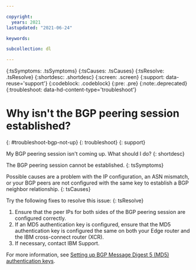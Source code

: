 ```yaml
---

copyright:
  years: 2021
lastupdated: "2021-06-24"

keywords:

subcollection: dl

---
```


{:tsSymptoms: .tsSymptoms}
{:tsCauses: .tsCauses}
{:tsResolve: .tsResolve}
{:shortdesc: .shortdesc}
{:screen: .screen}
{:support: data-reuse='support'}
{:codeblock: .codeblock}
{:pre: .pre}
{:note:.deprecated}
{:troubleshoot: data-hd-content-type='troubleshoot'}

# Why isn't the BGP peering session established?  
{: #troubleshoot-bgp-not-up}
{: troubleshoot}
{: support}

My BGP peering session isn't coming up. What should I do?
{: shortdesc}

The BGP peering session cannot be established.
{: tsSymptoms}

Possible causes are a problem with the IP configuration, an ASN mismatch, or your BGP peers are not configured with the same key to establish a BGP neighbor relationship.
{: tsCauses}

Try the following fixes to resolve this issue:
{: tsResolve}

1. Ensure that the peer IPs for both sides of the BGP peering session are configured correctly.
1. If an MD5 authentication key is configured, ensure that the MD5 authentication key is configured the same on both your Edge router and the IBM cross-connect router (XCR).
1. If necessary, contact IBM Support.

For more information, see [Setting up BGP Message Digest 5 (MD5) authentication keys](/docs/dl?topic=dl-dl-md5).
